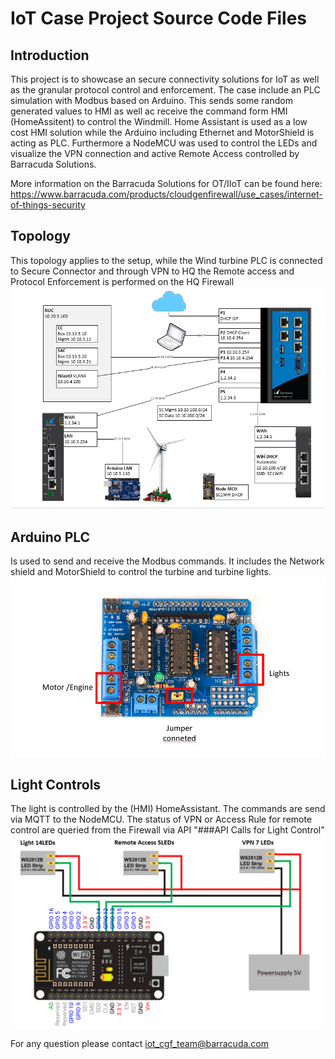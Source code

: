 # IoT Case Project Source Code Files

## Introduction
This project is to showcase an secure connectivity solutions for IoT as well as the granular protocol control and enforcement. 
The case include an PLC simulation with Modbus based on Arduino. This sends some random generated values to HMI as well ac receive the command form HMI (HomeAssitent) to control the Windmill. Home Assistant is used as a low cost HMI solution while the Arduino including Ethernet and MotorShield is acting as PLC. Furthermore a NodeMCU was used to control the LEDs and visualize the VPN connection and active Remote Access controlled by Barracuda Solutions.

More information on the Barracuda Solutions for OT/IIoT can be found here:
https://www.barracuda.com/products/cloudgenfirewall/use_cases/internet-of-things-security

## Topology
This topology applies to the setup, while the Wind turbine PLC is connected to Secure Connector and through VPN to HQ the Remote access and Protocol Enforcement is performed on the HQ Firewall
 ![](./images/Network.png)

 ## Arduino PLC
 Is used to send and receive the Modbus commands. It includes the Network shield and MotorShield to control the turbine and turbine lights. 
 ![](./images/MotorShild.png)

## Light Controls
The light is controlled by the (HMI) HomeAssistant. The commands are send via MQTT to the NodeMCU.
The status of VPN or Access Rule for remote control are queried from the Firewall via API "###API Calls for Light Control"
 ![](./images/NodeMCU.png)
 
For any question please contact iot_cgf_team@barracuda.com
